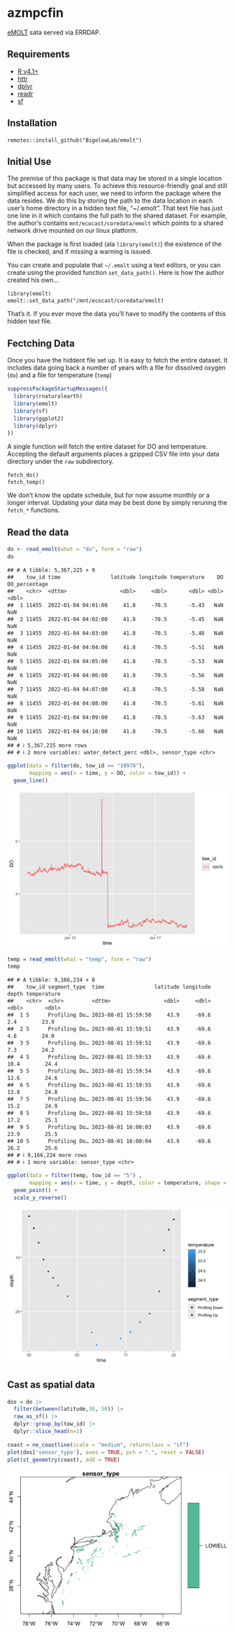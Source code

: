 azmpcfin
================

[eMOLT](https://erddap.emolt.net/erddap/info/index.html?page=1&itemsPerPage=1000)
sata served via ERRDAP.

## Requirements

- [R v4.1+](https://www.r-project.org/)
- [httr](https://CRAN.R-project.org/package=httr)
- [dplyr](https://CRAN.R-project.org/package=dplyr)
- [readr](https://CRAN.R-project.org/package=readr)
- [sf](https://CRAN.R-project.org/package=sf)

## Installation

    remotes::install_github("BigelowLab/emolt")

## Initial Use

The premise of this package is that data may be stored in a single
location but accessed by many users. To achieve this resource-friendly
goal and still simplified access for each user, we need to inform the
package where the data resides. We do this by storing the path to the
data location in each user’s home directory in a hidden text file,
“~/.emolt”. That text file has just one line in it which contains the
full path to the shared dataset. For example, the author’s contains
`mnt/ecocast/coredata/emolt` which points to a shared network drive
mounted on our linux platform.

When the package is first loaded (ala `library(emolt)`) the existence of
the file is checked, and if missing a warning is issued.

You can create and populate that `~/.emolt` using a text editors, or you
can create using the provided function `set_data_path()`. Here is how
the author created his own…

    library(emolt)
    emolt::set_data_path("/mnt/ecocast/coredata/emolt)

That’s it. If you ever move the data you’ll have to modify the contents
of this hidden text file.

## Fectching Data

Once you have the hiddent file set up. It is easy to fetch the entire
dataset. It includes data going back a number of years with a file for
dissolved oxygen (`do`) and a file for temperature (`temp`)

``` r
suppressPackageStartupMessages({
  library(rnaturalearth)
  library(emolt)
  library(sf)
  library(ggplot2)
  library(dplyr)
})
```

A single function will fetch the entire dataset for DO and temperature.
Accepting the default arguments places a gzipped CSV file into your data
directory under the `raw` subdirectory.

    fetch_do()
    fetch_temp()

We don’t know the update schedule, but for now assume monthly or a
longer interval. Updating your data may be best done by simply reruning
the `fetch_*` functions.

## Read the data

``` r
do <- read_emolt(what = "do", form = "raw")
do
```

    ## # A tibble: 5,367,225 × 9
    ##    tow_id time                latitude longitude temperature    DO DO_percentage
    ##    <chr>  <dttm>                 <dbl>     <dbl>       <dbl> <dbl>         <dbl>
    ##  1 11455  2022-01-04 04:01:00     41.8     -70.5       -5.43   NaN           NaN
    ##  2 11455  2022-01-04 04:02:00     41.8     -70.5       -5.45   NaN           NaN
    ##  3 11455  2022-01-04 04:03:00     41.8     -70.5       -5.48   NaN           NaN
    ##  4 11455  2022-01-04 04:04:00     41.8     -70.5       -5.51   NaN           NaN
    ##  5 11455  2022-01-04 04:05:00     41.8     -70.5       -5.53   NaN           NaN
    ##  6 11455  2022-01-04 04:06:00     41.8     -70.5       -5.56   NaN           NaN
    ##  7 11455  2022-01-04 04:07:00     41.8     -70.5       -5.58   NaN           NaN
    ##  8 11455  2022-01-04 04:08:00     41.8     -70.5       -5.61   NaN           NaN
    ##  9 11455  2022-01-04 04:09:00     41.8     -70.5       -5.63   NaN           NaN
    ## 10 11455  2022-01-04 04:10:00     41.8     -70.5       -5.66   NaN           NaN
    ## # ℹ 5,367,215 more rows
    ## # ℹ 2 more variables: water_detect_perc <dbl>, sensor_type <chr>

``` r
ggplot(data = filter(do, tow_id == "10970"), 
       mapping = aes(x = time, y = DO, color = tow_id)) +
  geom_line()
```

![](README_files/figure-gfm/unnamed-chunk-3-1.png)<!-- -->

``` r
temp = read_emolt(what = "temp", form = "raw")
temp
```

    ## # A tibble: 9,166,234 × 8
    ##    tow_id segment_type  time                latitude longitude depth temperature
    ##    <chr>  <chr>         <dttm>                 <dbl>     <dbl> <dbl>       <dbl>
    ##  1 5      Profiling Do… 2023-08-01 15:59:50     43.9     -69.6   2.4        23.9
    ##  2 5      Profiling Do… 2023-08-01 15:59:51     43.9     -69.6   4.6        24.0
    ##  3 5      Profiling Do… 2023-08-01 15:59:52     43.9     -69.6   7.3        24.2
    ##  4 5      Profiling Do… 2023-08-01 15:59:53     43.9     -69.6  10.4        24.4
    ##  5 5      Profiling Do… 2023-08-01 15:59:54     43.9     -69.6  12.6        24.6
    ##  6 5      Profiling Do… 2023-08-01 15:59:55     43.9     -69.6  13.8        24.8
    ##  7 5      Profiling Do… 2023-08-01 15:59:56     43.9     -69.6  15.2        24.9
    ##  8 5      Profiling Do… 2023-08-01 15:59:58     43.9     -69.6  17.2        25.1
    ##  9 5      Profiling Do… 2023-08-01 16:00:03     43.9     -69.6  23.9        25.5
    ## 10 5      Profiling Do… 2023-08-01 16:00:04     43.9     -69.6  26.2        25.6
    ## # ℹ 9,166,224 more rows
    ## # ℹ 1 more variable: sensor_type <chr>

``` r
ggplot(data = filter(temp, tow_id == "5") ,
       mapping = aes(x = time, y = depth, color = temperature, shape = segment_type)) +
  geom_point() + 
  scale_y_reverse()
```

![](README_files/figure-gfm/unnamed-chunk-5-1.png)<!-- -->

## Cast as spatial data

``` r
dos = do |>
  filter(between(latitude,30, 50)) |>
  raw_as_sf() |>
  dplyr::group_by(tow_id) |>
  dplyr::slice_head(n=1)
```

``` r
coast = ne_coastline(scale = "medium", returnclass = "sf")
plot(dos['sensor_type'], axes = TRUE, pch = ".", reset = FALSE)
plot(st_geometry(coast), add = TRUE)
```

![](README_files/figure-gfm/unnamed-chunk-7-1.png)<!-- -->

